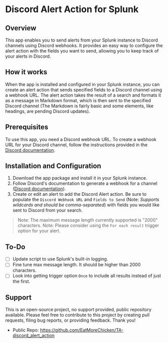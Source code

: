 # Discord Alert Action for Splunk

## Overview
This app enables you to send alerts from your Splunk instance to Discord channels using Discord webhooks. It provides an easy way to configure the alert action with the fields you want to send, allowing you to keep track of your alerts in Discord.

## How it works
When the app is installed and configured in your Splunk instance, you can create an alert action that sends specified fields to a Discord channel using a webhook URL. The alert action takes the result of a search and formats it as a message in Markdown format, which is then sent to the specified Discord channel (The Markdown is fairly basic and some elements, like headings, are pending Discord updates).

## Prerequisites
To use this app, you need a Discord webhook URL. To create a webhook URL for your Discord channel, follow the instructions provided in the [Discord documentation](https://support.discord.com/hc/en-us/articles/228383668-Intro-to-Webhooks).

## Installation and Configuration
1. Download the app package and install it in your Splunk instance.
2. Follow Discord's documentation to generate a webhook for a channel ([Discord documentation](https://support.discord.com/hc/en-us/articles/228383668-Intro-to-Webhooks)).
3. Create or edit an alert to add the Discord Alert action. Be sure to populate the `Discord Webhook URL` and `Fields to Send` (Note: _Supports wildcards and should be comma-separated_) with fields you would like sent to Discord from your search.

> Note: The maximum message length currently supported is "2000" characters.
> Note: Please consider using the `For each result` trigger option for your alert.

## To-Do
- [ ] Update script to use Splunk's built-in logging.
- [ ] Fine tune max message length. It should be higher than 2000 characters.
- [ ] Look into getting trigger option `Once` to include all results instead of just the first.

## Support
This is an open-source project, no support provided, public repository available. Please feel free to contribute to this project by creating pull requests, filing bug reports, or providing feedback. Thank you!
- Public Repo: https://github.com/EatMoreChicken/TA-discord_alert_action
